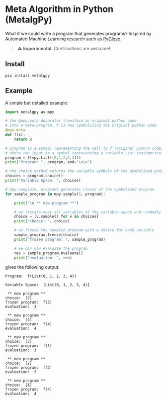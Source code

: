 # Meta Algorithm in Python (MetalgPy)

What if we could write a program that generates programs? Inspired by Automated Machine Learning research such as [PyGlove](https://proceedings.neurips.cc/paper/2020/file/012a91467f210472fab4e11359bbfef6-Paper.pdf).

> :warning: **Experimental**: Contributions are welcome!

## Install

```console
pip install metalgpy
```

## Example

A simple but detailed example:

```python
import metalgpy as mpy

# the @mpy.meta decorator transform an original python code 
# into a meta-program. f is now symbolizing the original python code
@mpy.meta
def f(x):
    return x

# program is a symbol representing the call to f (original python code)
# where the input is a symbol representing a variable List (categorical decision variable)
program = f(mpy.List([0,1,2,3,4]))
print("Program: ", program, end="\n\n")

# the choice method returns the variable symbols of the symbolized program
choices = program.choice()
print("Variable Space: ", choices)

# mpy.sample(n, program) generates clones of the symbolized program
for sample_program in mpy.sample(5, program):

    print("\n ** new program **")

    # we iterate over all variables of the variable space and randomly sample each of them
    choice = [v.sample() for v in choices]
    print("choice: ", choice)

    # we freeze the sampled program with a choice for each variable
    sample_program.freeze(choice)
    print("frozen program: ", sample_program)

    # we can now evaluate the program
    res = sample_program.evaluate()
    print("evaluation: ", res)
```

gives the following output:

```console
Program:  f(List(0, 1, 2, 3, 4))

Variable Space:  [List(0, 1, 2, 3, 4)]

 ** new program **
choice:  [3]
frozen program:  f(3)
evaluation:  3

 ** new program **
choice:  [4]
frozen program:  f(4)
evaluation:  4

 ** new program **
choice:  [3]
frozen program:  f(3)
evaluation:  3

 ** new program **
choice:  [2]
frozen program:  f(2)
evaluation:  2

 ** new program **
choice:  [4]
frozen program:  f(4)
evaluation:  4
```
